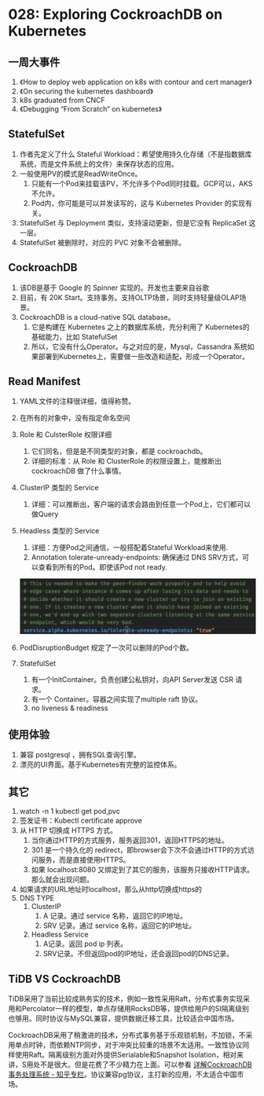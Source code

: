 # 028: Exploring CockroachDB on Kubernetes

## 一周大事件

1. 《How to deploy web application on k8s with contour and  cert manager》
2. 《On securing the kubernetes dashboard》
3. k8s graduated from CNCF
4. 《Debugging “From Scratch” on kubernetes》



## StatefulSet

1. 作者先定义了什么 Stateful Workload：希望使用持久化存储（不是指数据库系统，而是文件系统上的文件）来保存状态的应用。
2. 一般使用PV的模式是ReadWriteOnce。
   1. 只能有一个Pod来挂载该PV，不允许多个Pod同时挂载。GCP可以，AKS不允许。
   2. Pod内，你可能是可以并发读写的，这与 Kubernetes Provider 的实现有关。
3. StatefulSet 与 Deployment 类似，支持滚动更新，但是它没有 ReplicaSet 这一层。
4. StatefulSet 被删除时，对应的 PVC 对象不会被删除。

## CockroachDB

1. 该DB是基于 Google 的 Spinner 实现的。开发也主要来自谷歌
2. 目前，有 20K Start。支持事务。支持OLTP场景，同时支持轻量级OLAP场景。 
3. CockroachDB is a cloud-native SQL database。
   1. 它是构建在 Kubernetes 之上的数据库系统，充分利用了 Kubernetes的基础能力，比如 StatefulSet
   2. 所以，它没有什么Operator。与之对应的是，Mysql，Cassandra 系统如果部署到Kubernetes上，需要做一些改造和适配，形成一个Operator。

## Read Manifest

1. YAML文件的注释很详细，值得称赞。

2. 在所有的对象中，没有指定命名空间

3. Role 和 CulsterRole 权限详细

   1. 它们同名，但是是不同类型的对象，都是 cockroachdb。
   2. 详细的标准：从 Role 和 ClusterRole 的权限设置上，能推断出 cockroachDB 做了什么事情。

4. ClusterIP 类型的 Service 

   1. 详细：可以推断出，客户端的请求会路由到任意一个Pod上，它们都可以做Query

5. Headless 类型的 Service

   1. 详细：方便Pod之间通信，一般搭配着Stateful Workload来使用.
   2. Annotation tolerate-unready-endpoints: 确保通过 DNS SRV方式，可以查看到所有的Pod。即使该Pod not ready.

   ![image-20210504130136014](https://raw.githubusercontent.com/yandongxiao/typera/main/img/image-20210504130136014.png)

6. PodDisruptionBudget 规定了一次可以删除的Pod个数。
7. StatefulSet
   1. 有一个InitContainer。负责创建公私钥对，向API Server发送 CSR 请求。
   2. 有一个 Container。容器之间实现了multiple raft 协议。
   3. no liveness & readiness

## 使用体验

1. 兼容 postgresql ，拥有SQL查询引擎。
2. 漂亮的UI界面。基于Kubernetes有完整的监控体系。

## 其它

1. watch -n 1 kubectl get pod,pvc
2. 签发证书：Kubectl certificate approve 
3. 从 HTTP 切换成 HTTPS 方式。
   1. 当你通过HTTP的方式服务，服务返回301，返回HTTPS的地址。
   2. 301 是一个持久化的 redirect，即browser会下次不会通过HTTP的方式访问服务，而是直接使用HTTPS。
   3. 如果 localhost:8080 又绑定到了其它的服务，该服务只接收HTTP请求。那么就会出现问题。
4. 如果请求的URL地址时localhost，那么从http切换成https的
5. DNS TYPE
   1. ClusterIP
      1. A 记录。通过 service 名称，返回它的IP地址。
      2. SRV 记录。通过 service 名称，返回它的IP地址。
   2. Headless Service
      1. A记录。返回 pod ip 列表。
      2. SRV记录。不但返回pod的IP地址，还会返回pod的DNS记录。

## TiDB VS CockroachDB

TiDB采用了当前比较成熟务实的技术，例如一致性采用Raft，分布式事务实现采用和Percolator一样的模型，单点存储用RocksDB等，提供给用户的SI隔离级别也够用。同时协议与MySQL兼容，提供数据迁移工具，比较适合中国市场。

CockroachDB采用了稍激进的技术，分布式事务基于乐观锁机制，不加锁，不采用单点时钟，而依赖NTP同步，对于冲突比较重的场景不太适用。一致性协议同样使用Raft。隔离级别方面对外提供Serialable和Snapshot Isolation，相对来讲，S用处不是很大。但是花费了不少精力在上面。可以参看 [详解CockroachDB事务处理系统 - 知乎专栏](https://zhuanlan.zhihu.com/p/26908120)。协议兼容pg协议，主打新的应用，不太适合中国市场。